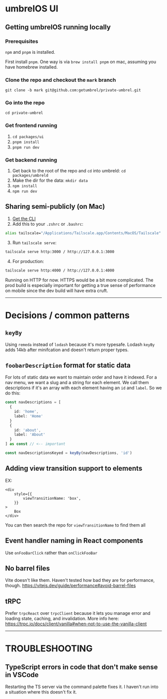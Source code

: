 # umbrelOS UI

## Getting umbrelOS running locally

### Prerequisites

`npm` and `pnpm` is installed.

First install `pnpm`. One way is via `brew install pnpm` on mac, assuming you have homebrew installed.

### Clone the repo and checkout the `mark` branch

`git clone -b mark git@github.com:getumbrel/private-umbrel.git`

### Go into the repo

`cd private-umbrel`

### Get frontend running

1. `cd packages/ui`
1. `pnpm install`
1. `pnpm run dev`

### Get backend running

1. Get back to the root of the repo and `cd` into umbreld: `cd packages/umbreld`
1. Make the dir for the data: `mkdir data`
1. `npm install`
1. `npm run dev`

## Sharing semi-publicly (on Mac)

1. [Get the CLI](https://tailscale.com/kb/1080/cli/#using-the-cli)
2. Add this to your `.zshrc` or `.bashrc`:

```sh
alias tailscale="/Applications/Tailscale.app/Contents/MacOS/Tailscale"
```

3. Run `tailscale serve`:

```sh
tailscale serve http:3000 / http://127.0.0.1:3000
```

4. For production:

```sh
tailscale serve http:4000 / http://127.0.0.1:4000
```

Running on HTTP for now. HTTPS would be a bit more complicated. The prod build is especially important for getting a true sense of performance on mobile since the dev build will have extra cruft.

---

# Decisions / common patterns

## `keyBy`

Using `remeda` instead of `lodash` because it's more typesafe. Lodash `keyBy` adds 14kb after minifcation and doesn't return proper types.

## `foobarDescription` format for static data

For lots of static data we want to maintain order and have it indexed. For a nav menu, we want a slug and a string for each element. We call them descriptions if it's an array with each element having an `id` and `label`. So we do this:

```ts
const navDescriptions = [
  {
    id: 'home',
    label: 'Home'
  }
  {
    id: 'about',
    label: 'About'
  }
] as const // <-- important

const navDescriptionsKeyed = keyBy(navDescriptions, 'id')
```

## Adding view transition support to elements

EX:

```tsx
<div
	style={{
		viewTransitionName: 'box',
	}}
>
	Box
</div>
```

You can then search the repo for `viewTransitionName` to find them all

## Event handler naming in React components

Use `onFooBarClick` rather than `onClickFooBar`

## No barrel files

Vite doesn't like them. Haven't tested how bad they are for performance, though.
https://vitejs.dev/guide/performance#avoid-barrel-files

## tRPC

Prefer `trpcReact` over `trpcClient` because it lets you manage error and loading state, caching, and invalidation. More info here: https://trpc.io/docs/client/vanilla#when-not-to-use-the-vanilla-client

---

# TROUBLESHOOTING

## TypeScript errors in code that don't make sense in VSCode

Restarting the TS server via the command palette fixes it. I haven't run into a situation where this doesn't fix it.
